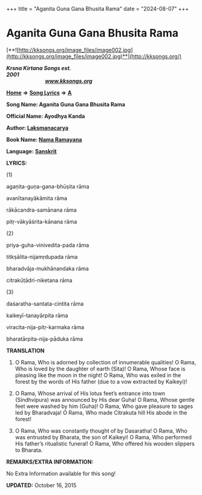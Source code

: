 +++
title = "Aganita Guna Gana Bhusita Rama"
date = "2024-08-07"
+++

# Aganita Guna Gana Bhusita Rama
[**![http://kksongs.org/image_files/image002.jpg](http://kksongs.org/image_files/image002.jpg)**](http://kksongs.org/)

**_Krsna Kirtana Songs est. 2001_**                                                                                                                                                 **_www.kksongs.org_**

[**Home**](http://kksongs.org/) **⇒** [**Song Lyrics**](http://kksongs.org/lyrics.html) **⇒** [**A**](http://kksongs.org/songs/song_a.html)

**Song Name: Aganita Guna Gana Bhusita Rama**

**Official Name: Ayodhya Kanda**

**Author: [Laksmanacarya](http://kksongs.org/authors/list/laksmanacarya.html)**

**Book Name: [Nama Ramayana](http://kksongs.org/authors/literature/namaramayana.html)**

**Language:** [**Sanskrit**](http://kksongs.org/language/list/sanskrit.html)

**LYRICS:**

(1)

agaṇita-guṇa-gana-bhūṣita rāma

avanītanayākāmita rāma

rākācandra-samānana rāma

pitṛ-vākyāśrita-kānana rāma

(2)

priya-guha-vinivedita-pada rāma

titkṣālita-nijamṛdupada rāma

bharadvāja-mukhānandaka rāma

citrakūṭādri-niketana rāma

(3)

daśaratha-santata-cintita rāma

kaikeyī-tanayārpita rāma

viracita-nija-pitṛ-karmaka rāma

bharatārpita-nija-pāduka rāma

**TRANSLATION**

1) O Rama, Who is adorned by collection of innumerable qualities! O Rama, Who is loved by the daughter of earth (Sita)! O Rama, Whose face is pleasing like the moon in the night! O Rama, Who was exiled in the forest by the words of His father (due to a vow extracted by Kaikeyi)!

2) O Rama, Whose arrival of His lotus feet’s entrance into town (Sindhvipura) was announced by His dear Guha! O Rama, Whose gentle feet were washed by him (Guha)! O Rama, Who gave pleasure to sages led by Bharadvaja! O Rama, Who made Citrakuta hill His abode in the forest!

3) O Rama, Who was constantly thought of by Dasaratha! O Rama, Who was entrusted by Bharata, the son of Kaikeyi! O Rama, Who performed His father’s ritualistic funeral! O Rama, Who offered his wooden slippers to Bharata.

**REMARKS/EXTRA INFORMATION:**

No Extra Information available for this song!

**UPDATED:** October 16, 2015